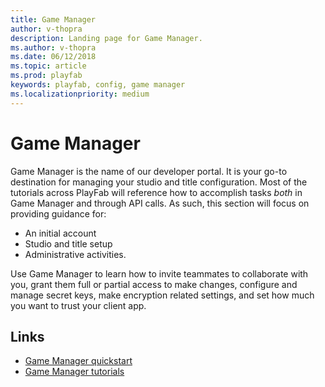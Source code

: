 ```yaml
---
title: Game Manager
author: v-thopra
description: Landing page for Game Manager.
ms.author: v-thopra
ms.date: 06/12/2018
ms.topic: article
ms.prod: playfab
keywords: playfab, config, game manager
ms.localizationpriority: medium
---
```


# Game Manager

Game Manager is the name of our developer portal. It is your go-to destination for managing your studio and title configuration. Most of the tutorials across PlayFab will reference how to accomplish tasks *both* in Game Manager and through API calls. As such, this section will focus on providing guidance for:

- An initial account
- Studio and title setup
- Administrative activities.

Use Game Manager to learn how to invite teammates to collaborate with you, grant them full or partial access to make changes, configure and manage secret keys, make encryption related settings, and set how much you want to trust your client app.

## Links

- [Game Manager quickstart](quickstart.md)
- [Game Manager tutorials](tutorials.md)
